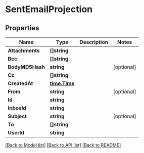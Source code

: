 # SentEmailProjection

## Properties

Name | Type | Description | Notes
------------ | ------------- | ------------- | -------------
**Attachments** | **[]string** |  | 
**Bcc** | **[]string** |  | 
**BodyMD5Hash** | **string** |  | [optional] 
**Cc** | **[]string** |  | 
**CreatedAt** | [**time.Time**](time.Time) |  | 
**From** | **string** |  | [optional] 
**Id** | **string** |  | 
**InboxId** | **string** |  | 
**Subject** | **string** |  | [optional] 
**To** | **[]string** |  | 
**UserId** | **string** |  | 

[[Back to Model list]](../README#documentation-for-models) [[Back to API list]](../README#documentation-for-api-endpoints) [[Back to README]](../README)


